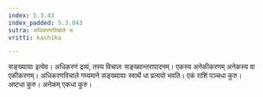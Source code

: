 ```yaml
---
index: 5.3.43
index_padded: 5.3.043
sutra: अधिकरणविचाले च
vritti: kashika

---
```

सङ्ख्यायाः इत्येव। अधिकरणं द्रव्यं, तस्य विचालः सङ्ख्यान्तरापादनम्। एकस्य अनेकीकरणम् अनेकस्य वा एकीकरणम्। अधिकरणविचाले गम्यमाने सङ्ख्यायाः स्वार्थे धा प्रत्ययो भवति। एकं राशिं पञ्चधा कुरु। अष्टधा कुरु। अनेकम् एकधा कुरु।